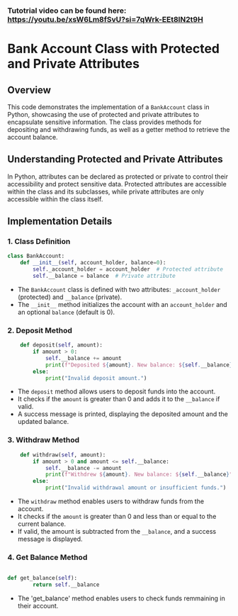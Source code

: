 ### Tutotrial video can be found here: https://youtu.be/xsW6Lm8fSvU?si=7qWrk-EEt8lN2t9H
# Bank Account Class with Protected and Private Attributes

## Overview

This code demonstrates the implementation of a `BankAccount` class in Python, showcasing the use of protected and private attributes to encapsulate sensitive information. The class provides methods for depositing and withdrawing funds, as well as a getter method to retrieve the account balance.

## Understanding Protected and Private Attributes

In Python, attributes can be declared as protected or private to control their accessibility and protect sensitive data. Protected attributes are accessible within the class and its subclasses, while private attributes are only accessible within the class itself.

## Implementation Details

### 1. Class Definition

```python
class BankAccount:
    def __init__(self, account_holder, balance=0):
        self._account_holder = account_holder  # Protected attribute
        self.__balance = balance  # Private attribute
```

- The `BankAccount` class is defined with two attributes: `_account_holder` (protected) and `__balance` (private).
- The `__init__` method initializes the account with an `account_holder` and an optional `balance` (default is 0).

### 2. Deposit Method

```python
    def deposit(self, amount):
        if amount > 0:
            self.__balance += amount
            print(f"Deposited ${amount}. New balance: ${self.__balance}")
        else:
            print("Invalid deposit amount.")
```

- The `deposit` method allows users to deposit funds into the account.
- It checks if the `amount` is greater than 0 and adds it to the `__balance` if valid.
- A success message is printed, displaying the deposited amount and the updated balance.

### 3. Withdraw Method

```python
    def withdraw(self, amount):
        if amount > 0 and amount <= self.__balance:
            self.__balance -= amount
            print(f"Withdrew ${amount}. New balance: ${self.__balance}")
        else:
            print("Invalid withdrawal amount or insufficient funds.")
```

- The `withdraw` method enables users to withdraw funds from the account.
- It checks if the `amount` is greater than 0 and less than or equal to the current balance.
- If valid, the amount is subtracted from the `__balance`, and a success message is displayed.

### 4. Get Balance Method

```python

def get_balance(self):
        return self.__balance
```
- The 'get_balance' method enables users to check funds remmaining in their account.
